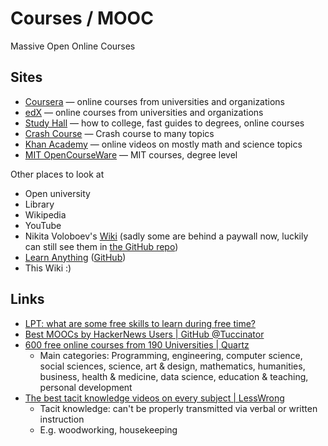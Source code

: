 # Courses / MOOC

Massive Open Online Courses

## Sites

- [Coursera](https://www.coursera.org/) — online courses from universities and
  organizations
- [edX](https://www.edx.org/) — online courses from universities and
  organizations
- [Study Hall](https://gostudyhall.com/) — how to college, fast guides to
  degrees, online courses
- [Crash Course](https://thecrashcourse.com/) — Crash course to many topics
- [Khan Academy](https://www.khanacademy.org/) — online videos on mostly math
  and science topics
- [MIT OpenCourseWare](https://ocw.mit.edu/) — MIT courses, degree level

Other places to look at

- Open university
- Library
- Wikipedia
- YouTube
- Nikita Voloboev's [Wiki](https://wiki.nikiv.dev/) (sadly some are behind a
  paywall now, luckily can still see them in
  [the GitHub repo](https://github.com/nikitavoloboev/knowledge/tree/main/docs))
- [Learn Anything](https://learn-anything.xyz/)
  ([GitHub](https://github.com/learn-anything/learn-anything))
- This Wiki :)

## Links

- [LPT: what are some free skills to learn during free time?](https://www.reddit.com/r/LifeProTips/comments/13fogsf/lpt_what_are_some_free_skills_to_learn_during/)
- [Best MOOCs by HackerNews Users | GitHub @Tuccinator](https://github.com/Tuccinator/hn-moocs)
- [600 free online courses from 190 Universities | Quartz](https://qz.com/1437623/600-free-online-courses-you-can-take-from-universities-worldwide)
  - Main categories: Programming, engineering, computer science, social
    sciences, science, art & design, mathematics, humanities, business, health &
    medicine, data science, education & teaching, personal development
- [The best tacit knowledge videos on every subject | LessWrong](https://www.lesswrong.com/posts/SXJGSPeQWbACveJhs/the-best-tacit-knowledge-videos-on-every-subject)
  - Tacit knowledge: can't be properly transmitted via verbal or written
    instruction
  - E.g. woodworking, housekeeping
